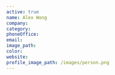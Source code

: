 ```yaml
---
active: true
name: Alex Wong
company:
category:
phoneOffice:
email:
image_path:
color:
website:
profile_image_path: /images/person.png
---
```

